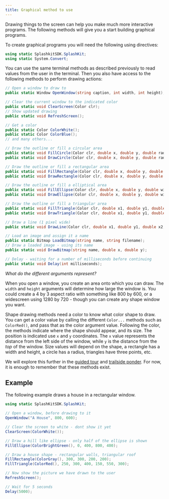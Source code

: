 ```yaml
---
title: Graphical method to use
---
```


Drawing things to the screen can help you make much more interactive programs. The following methods will give you a start building graphical programs.

To create graphical programs you will need the following using directives:

```cs
using static SplashkitSDK.SplashKit;
using static System.Convert;
```

You can use the same terminal methods as described previously to read values from the user in the terminal. Then you also have access to the following methods to perform drawing actions:

```cs
// Open a window to draw to
public static Window OpenWindow(string caption, int width, int height);

// Clear the current window to the indicated color
public static void ClearScreen(Color clr);
// Show updated drawing
public static void RefreshScreen();

// Get a color
public static Color ColorWhite();
public static Color ColorBlue();
// and many others...

// Draw the outline or fill a circular area
public static void FillCircle(Color clr, double x, double y, double radius);
public static void DrawCircle(Color clr, double x, double y, double radius);

// Draw the outline or fill a rectangular area
public static void FillRectangle(Color clr, double x, double y, double width, double height);
public static void DrawRectangle(Color clr, double x, double y, double width, double height);

// Draw the outline or fill a elliptical area
public static void FillEllipse(Color clr, double x, double y, double width, double height);
public static void DrawEllipse(Color clr, double x, double y, double width, double height);

// Draw the outline or fill a triangular area
public static void FillTriangle(Color clr, double x1, double y1, double x2, double y2, double x3, double y3);
public static void DrawTriangle(Color clr, double x1, double y1, double x2, double y2, double x3, double y3);

// Draw a line (1 pixel wide)
public static void DrawLine(Color clr, double x1, double y1, double x2, double y2);

// Load an image and assign it a name
public static Bitmap LoadBitmap(string name, string filename);
// Draw a loaded image - using its name
public static void DrawBitmap(string name, double x, double y);

// Delay - waiting for a number of milliseconds before continuing
public static void Delay(int milliseconds);
```

*What do the different arguments represent?*

When you open a window, you create an area onto which you can draw. The `width` and `height` arguments will determine how large the window is. You could create a 4 by 3 aspect ratio with something like 800 by 600, or a widescreen using 1280 by 720 - though you can create any shape window you want.

Shape drawing methods need a color to know what color shape to draw. You can get a color value by calling the different `Color...` methods such as `ColorRed()`, and pass that as the color argument value. Following the color, the methods indicate where the shape should appear, and its size. The position is indicated use `x` and `y` coordinates. The `x` value represents the distance from the left side of the window, while `y` is the distance from the *top* of the window. Size values will depend on the shape, a rectangle has a width and height, a circle has a radius, triangles have three points, etc.

We will explore this further in the [guided tour](/book/part-1-instructions/1-sequence-and-data/1-tour/00-overview) and [trailside ponder](/book/part-1-instructions/1-sequence-and-data/2-trailside/11-2-graphics). For now, it is enough to remember that these methods exist.

## Example

The following example draws a house in a rectangular window.

```csharp
using static SplashKitSDK.SplashKit;

// Open a window, before drawing to it
OpenWindow("A House", 800, 600);

// Clear the screen to white - dont show it yet
ClearScreen(ColorWhite());

// Draw a hill like ellipse - only half of the ellipse is shown
FillEllipse(ColorBrightGreen(), 0, 400, 800, 400);

// Draw a house shape - rectangular walls, triangular roof
FillRectangle(ColorGray(), 300, 300, 200, 200);
FillTriangle(ColorRed(), 250, 300, 400, 150, 550, 300);

// Now show the picture we have drawn to the user
RefreshScreen();

// Wait for 5 seconds
Delay(5000);
```
